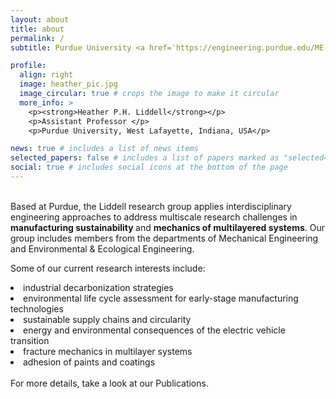 ```yaml
---
layout: about
title: about
permalink: /
subtitle: Purdue University <a href='https://engineering.purdue.edu/ME'>Mechanical Engineering</a> and <a href='https://engineering.purdue.edu/EEE'>Environmental & Ecological Engineering</a>

profile:
  align: right
  image: heather_pic.jpg
  image_circular: true # crops the image to make it circular
  more_info: >
    <p><strong>Heather P.H. Liddell</strong></p>
    <p>Assistant Professor </p>
    <p>Purdue University, West Lafayette, Indiana, USA</p>

news: true # includes a list of news items
selected_papers: false # includes a list of papers marked as "selected={true}"
social: true # includes social icons at the bottom of the page
---
```


<br>
Based at Purdue, the Liddell research group applies interdisciplinary engineering approaches to address multiscale research challenges in <strong> manufacturing sustainability </strong> and <strong> mechanics of multilayered systems</strong>. Our group includes members from the departments of Mechanical Engineering and Environmental & Ecological Engineering.   

Some of our current research interests include:
<li> industrial decarbonization strategies </li>
<li> environmental life cycle assessment for early-stage manufacturing technologies </li>
<li> sustainable supply chains and circularity </li>
<li> energy and environmental consequences of the electric vehicle transition </li>
<li> fracture mechanics in multilayer systems </li>
<li> adhesion of paints and coatings </li>
<br>
For more details, take a look at our Publications.